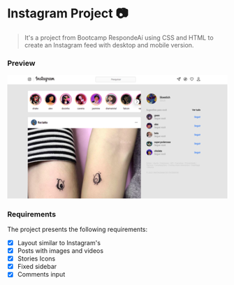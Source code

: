 # Instagram Project 📷
> It's a project from Bootcamp RespondeAí using CSS and HTML to create an Instagram feed with desktop and mobile version.
### Preview
<a href="https://issitarual.github.io/projetoinstagram/#">
<img src="https://github.com/issitarual/projetoinstagram/blob/main/assets/Design%20sem%20nome.png?raw=true" alt="Instagram Feed">
</a>


### Requirements

The project presents the following requirements:

- [x] Layout similar to Instagram's
- [x] Posts with images and videos
- [x] Stories Icons
- [x] Fixed sidebar
- [x] Comments input
